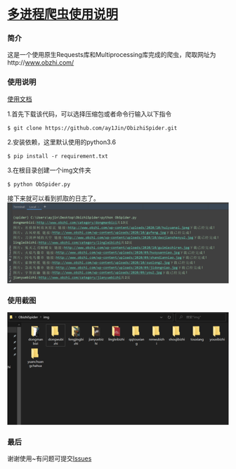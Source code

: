# [多进程爬虫使用说明](https://github.com/ay1Jin/ObizhiSpider)
### 简介

这是一个使用原生Requests库和Multiprocessing库完成的爬虫，爬取网址为http://www.obzhi.com/

### 使用说明

[使用文档](https://github.com/ay1Jin/ObizhiSpider/blob/main/README.md)

1.首先下载该代码，可以选择压缩包或者命令行输入以下指令
```
$ git clone https://github.com/ay1Jin/ObizhiSpider.git
```
2.安装依赖，这里默认使用的python3.6
```
$ pip install -r requirement.txt
```
3.在根目录创建一个img文件夹
```
$ python ObSpider.py
```
接下来就可以看到抓取的日志了。
![img](./img/run.png)
### 使用截图
![rst](./img/文件夹.PNG)
### 最后
谢谢使用~有问题可提交[Issues](https://github.com/ay1Jin/ObizhiSpider/issues)